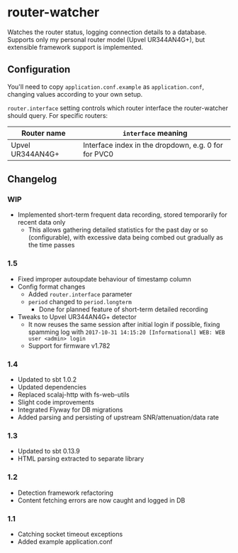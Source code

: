 router-watcher
==============

Watches the router status, logging connection details to a database.
Supports only my personal router model (Upvel UR344AN4G+), but extensible framework support is implemented.


Configuration
-------------
You'll need to copy `application.conf.example` as `application.conf`, changing values according to your own setup.

`router.interface` setting controls which router interface the router-watcher should query.
For specific routers:

Router name         | `interface` meaning
------------------- | -------------------
Upvel UR344AN4G+    | Interface index in the dropdown, e.g. 0 for for PVC0


Changelog
---------
### WIP
* Implemented short-term frequent data recording, stored temporarily for recent data only
  * This allows gathering detailed statistics for the past day or so (configurable),
     with excessive data being combed out gradually as the time passes

### 1.5
* Fixed improper autoupdate behaviour of timestamp column
* Config format changes
  * Added `router.interface` parameter
  * `period` changed to `period.longterm`
    * Done for planned feature of short-term detailed recording
* Tweaks to Upvel UR344AN4G+ detector
  * It now reuses the same session after initial login if possible, fixing spamming log
    with `2017-10-31 14:15:20 [Informational] WEB: WEB user <admin> login`
  * Support for firmware v1.782

### 1.4
* Updated to sbt 1.0.2
* Updated dependencies
* Replaced scalaj-http with fs-web-utils
* Slight code improvements
* Integrated Flyway for DB migrations
* Added parsing and persisting of upstream SNR/attenuation/data rate

### 1.3
* Updated to sbt 0.13.9
* HTML parsing extracted to separate library

### 1.2
* Detection framework refactoring
* Content fetching errors are now caught and logged in DB

### 1.1
* Catching socket timeout exceptions
* Added example application.conf
